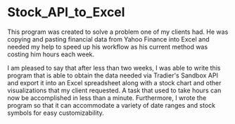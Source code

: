 # Stock_API_to_Excel


This program was created to solve a problem one of my clients had. He was copying and pasting financial data from Yahoo Finance into Excel and needed my help to speed up his workflow as his current method was costing him hours each week. 

I am pleased to say that after less than two weeks, I was able to write this program that is able to obtain the data needed via Tradier's Sandbox API and export it into an Excel spreadsheet along with a stock chart and other visualizations that my client requested. A task that used to take hours can now be accomplished in less than a minute. Furthermore, I wrote the program so that it can accommodate a variety of date ranges and stock symbols for easy customizability.
